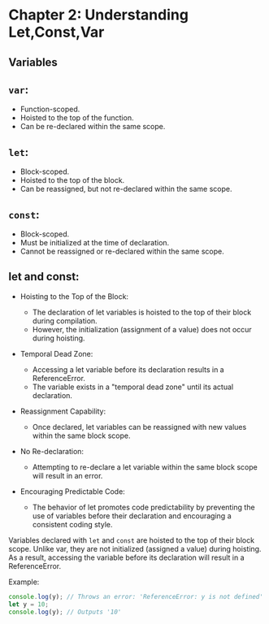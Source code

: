 # Chapter 2: Understanding Let,Const,Var

## Variables

## `var`:

- Function-scoped.
- Hoisted to the top of the function.
- Can be re-declared within the same scope.

## `let`:

- Block-scoped.
- Hoisted to the top of the block.
- Can be reassigned, but not re-declared within the same scope.

## `const`:

- Block-scoped.
- Must be initialized at the time of declaration.
- Cannot be reassigned or re-declared within the same scope.

## let and const:

- Hoisting to the Top of the Block:

  - The declaration of let variables is hoisted to the top of their block during compilation.
  - However, the initialization (assignment of a value) does not occur during hoisting.

- Temporal Dead Zone:

  - Accessing a let variable before its declaration results in a ReferenceError.
  - The variable exists in a "temporal dead zone" until its actual declaration.

- Reassignment Capability:
  - Once declared, let variables can be reassigned with new values within the same block scope.
- No Re-declaration:

  - Attempting to re-declare a let variable within the same block scope will result in an error.

- Encouraging Predictable Code:
  - The behavior of let promotes code predictability by preventing the use of variables before their declaration and encouraging a consistent coding style.

Variables declared with `let` and `const` are hoisted to the top of their block scope. Unlike var, they are not initialized (assigned a value) during hoisting. As a result, accessing the variable before its declaration will result in a ReferenceError.

Example:

```javascript
console.log(y); // Throws an error: 'ReferenceError: y is not defined'
let y = 10;
console.log(y); // Outputs '10'
```
